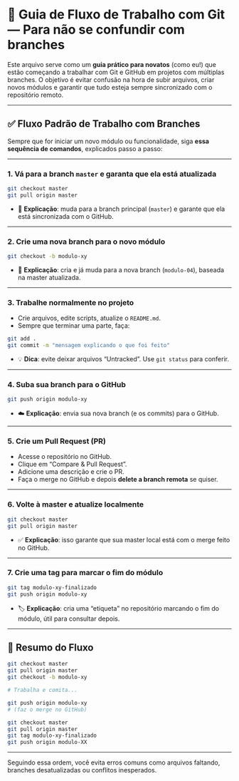 
# 📘 Guia de Fluxo de Trabalho com Git — Para não se confundir com branches

Este arquivo serve como um **guia prático para novatos** (como eu!) que estão começando a trabalhar com Git e GitHub em projetos com múltiplas branches. O objetivo é evitar confusão na hora de subir arquivos, criar novos módulos e garantir que tudo esteja sempre sincronizado com o repositório remoto.

---

## ✅ Fluxo Padrão de Trabalho com Branches

Sempre que for iniciar um novo módulo ou funcionalidade, siga **essa sequência de comandos**, explicados passo a passo:

---

### 1. Vá para a branch `master` e garanta que ela está atualizada
```bash
git checkout master
git pull origin master
```
- 🔄 **Explicação**: muda para a branch principal (`master`) e garante que ela está sincronizada com o GitHub.

---

### 2. Crie uma nova branch para o novo módulo
```bash
git checkout -b modulo-xy
```
- 🌱 **Explicação**: cria e já muda para a nova branch (`modulo-04`), baseada na master atualizada.

---

### 3. Trabalhe normalmente no projeto
- Crie arquivos, edite scripts, atualize o `README.md`.
- Sempre que terminar uma parte, faça:
```bash
git add .
git commit -m "mensagem explicando o que foi feito"
```
- 💡 **Dica**: evite deixar arquivos “Untracked”. Use `git status` para conferir.

---

### 4. Suba sua branch para o GitHub
```bash
git push origin modulo-xy
```
- ☁️ **Explicação**: envia sua nova branch (e os commits) para o GitHub.

---

### 5. Crie um Pull Request (PR)
- Acesse o repositório no GitHub.
- Clique em “Compare & Pull Request”.
- Adicione uma descrição e crie o PR.
- Faça o merge no GitHub e depois **delete a branch remota** se quiser.

---

### 6. Volte à master e atualize localmente
```bash
git checkout master
git pull origin master
```
- ✅ **Explicação**: isso garante que sua master local está com o merge feito no GitHub.

---

### 7. Crie uma tag para marcar o fim do módulo
```bash
git tag modulo-xy-finalizado
git push origin modulo-xy
```
- 🏷️ **Explicação**: cria uma “etiqueta” no repositório marcando o fim do módulo, útil para consultar depois.

---

## 🔁 Resumo do Fluxo

```bash
git checkout master
git pull origin master
git checkout -b modulo-xy

# Trabalha e comita...

git push origin modulo-xy
# (faz o merge no GitHub)

git checkout master
git pull origin master
git tag modulo-xy-finalizado
git push origin modulo-XX
```

---

Seguindo essa ordem, você evita erros comuns como arquivos faltando, branches desatualizadas ou conflitos inesperados.
